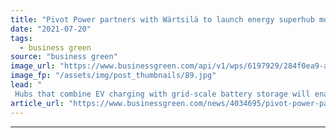 ```yaml
---
title: "Pivot Power partners with Wärtsilä to launch energy superhub model in the West Midlands"
date: "2021-07-20"
tags: 
  - business green
source: "business green"
image_url: "https://www.businessgreen.com/api/v1/wps/6197929/284f0ea9-a206-45ed-8ce4-5ce414bccbb1/5/Pivot-Power-Sandwell-185x114.jpg"
image_fp: "/assets/img/post_thumbnails/89.jpg"
lead: "
 Hubs that combine EV charging with grid-scale battery storage will enable regions across the UK achieve climate and clean air pledges, according to Pivot Power ..."
article_url: "https://www.businessgreen.com/news/4034695/pivot-power-partners-artsila-launch-energy-superhub-model-west-midlands"
---
```


---
